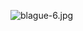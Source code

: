 ![blague-6.jpg](![blague-6.jpg](https://www.astrapi.com/wp-content/uploads/sites/31/2011/10/blague-6.jpg))